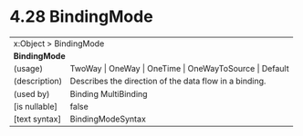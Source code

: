 <html dir="LTR" xmlns:mshelp="http://msdn.microsoft.com/mshelp" xmlns:ddue="http://ddue.schemas.microsoft.com/authoring/2003/5" xmlns:xlink="http://www.w3.org/1999/xlink" xmlns:tool="http://www.microsoft.com/tooltip">

<body>
 <input type="hidden" id="userDataCache" class="userDataStyle">
 <input type="hidden" id="hiddenScrollOffset">
 <img id="dropDownImage" style="display:none; height:0; width:0;" src="../local/drpdown.gif">
 <img id="dropDownHoverImage" style="display:none; height:0; width:0;" src="../local/drpdown_orange.gif">
 <img id="collapseImage" style="display:none; height:0; width:0;" src="../local/collapse.gif">
 <img id="expandImage" style="display:none; height:0; width:0;" src="../local/exp.gif">
 <img id="collapseAllImage" style="display:none; height:0; width:0;" src="../local/collall.gif">
 <img id="expandAllImage" style="display:none; height:0; width:0;" src="../local/expall.gif">
 <img id="copyImage" style="display:none; height:0; width:0;" src="../local/copycode.gif">
 <img id="copyHoverImage" style="display:none; height:0; width:0;" src="../local/copycodeHighlight.gif">
 <div id="header"><h1 class="heading">4.28 BindingMode</h1></div>

 <div id="mainSection">
 <div id="mainBody">
 <div id="allHistory" class="saveHistory" onsave="saveAll()" onload="loadAll()"></div>
 <p xmlns:wsd="http://wsdev.schemas.microsoft.com/authoring/2008/2" xmlns:msxsl="urn:schemas-microsoft-com:xslt" xmlns:script="urn:script" xmlns:build="urn:build">
 </p>
 <div id="sectionSection0" class="section" name="collapseableSection">
 <content xmlns="http://ddue.schemas.microsoft.com/authoring/2003/5" xmlns:wsd="http://wsdev.schemas.microsoft.com/authoring/2008/2" xmlns:msxsl="urn:schemas-microsoft-com:xslt" xmlns:script="urn:script" xmlns:build="urn:build">
 </content>
 </div>
 <div id="sectionSection1" class="section" name="collapseableSection">
 <content xmlns="http://ddue.schemas.microsoft.com/authoring/2003/5" xmlns:wsd="http://wsdev.schemas.microsoft.com/authoring/2008/2" xmlns:msxsl="urn:schemas-microsoft-com:xslt" xmlns:script="urn:script" xmlns:build="urn:build">
 <table class="ProtocolAuthoredTable" xmlns="">
 <tr><td colspan="2">
<mshelp:link keywords="c0d383e4-fcdb-4546-a06b-81c262fe2a5e" tabindex="0">x:Object</mshelp:link> &gt; <mshelp:link keywords="8ff2f24b-45ca-4f37-8493-6a749914d962" tabindex="0">BindingMode</mshelp:link> </td>
 </tr>
 <tr><td colspan="2">
 <b>BindingMode</b> </td>
 </tr>
 <tr><td><div class="indent0">(usage)</div></td>
 <td><mshelp:link keywords="355b87af-f68b-42e6-a5b7-911ad89bc2ba" tabindex="0">TwoWay</mshelp:link> | <mshelp:link keywords="355b87af-f68b-42e6-a5b7-911ad89bc2ba" tabindex="0">OneWay</mshelp:link> | <mshelp:link keywords="355b87af-f68b-42e6-a5b7-911ad89bc2ba" tabindex="0">OneTime</mshelp:link> | <mshelp:link keywords="355b87af-f68b-42e6-a5b7-911ad89bc2ba" tabindex="0">OneWayToSource</mshelp:link> | <mshelp:link keywords="355b87af-f68b-42e6-a5b7-911ad89bc2ba" tabindex="0">Default</mshelp:link></td>
 </tr>
 <tr><td><div class="indent0">(description)</div></td>
 <td>Describes the direction of the data flow in a binding.</td>
 </tr>
 <tr><td><div class="indent0">(used by)</div></td>
 <td><mshelp:link keywords="61de00cd-4179-412c-aed6-dc27b18a5185" tabindex="0">Binding</mshelp:link> <mshelp:link keywords="0352cb49-1807-42d9-9c65-8f1e9544aff9" tabindex="0">MultiBinding</mshelp:link></td>
 </tr>
 <tr><td><div class="indent0">[is nullable]</div></td>
 <td>false</td>
 </tr>
 <tr><td><div class="indent0">[text syntax]</div></td>
 <td><mshelp:link keywords="355b87af-f68b-42e6-a5b7-911ad89bc2ba" tabindex="0">BindingModeSyntax</mshelp:link></td>
 </tr>
</table>
 </content>
 </div>
 <!--[if gte IE 5]>
 <tool:tip element="languageFilterToolTip" avoidmouse="false"/>
 <![endif]-->
 </div>
 <a name="feedback"></a><span></span>
 </div>
</body></html>
